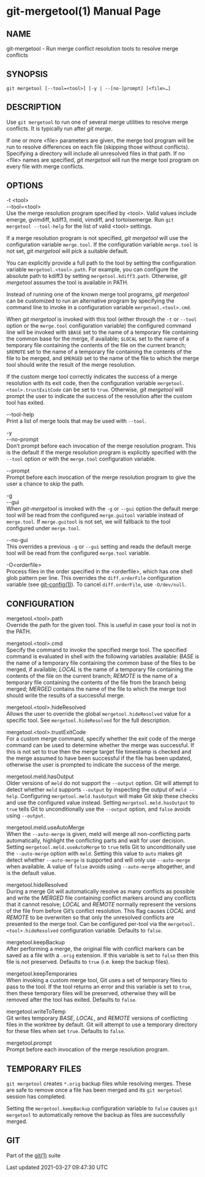 git-mergetool(1) Manual Page
============================

NAME
----

git-mergetool - Run merge conflict resolution tools to resolve merge conflicts

SYNOPSIS
--------

    git mergetool [--tool=<tool>] [-y | --[no-]prompt] [<file>…​]

DESCRIPTION
-----------

Use `git mergetool` to run one of several merge utilities to resolve merge conflicts. It is typically run after *git merge*.

If one or more &lt;file&gt; parameters are given, the merge tool program will be run to resolve differences on each file (skipping those without conflicts). Specifying a directory will include all unresolved files in that path. If no &lt;file&gt; names are specified, *git mergetool* will run the merge tool program on every file with merge conflicts.

OPTIONS
-------

-t &lt;tool&gt;  
--tool=&lt;tool&gt;  
Use the merge resolution program specified by &lt;tool&gt;. Valid values include emerge, gvimdiff, kdiff3, meld, vimdiff, and tortoisemerge. Run `git mergetool --tool-help` for the list of valid &lt;tool&gt; settings.

If a merge resolution program is not specified, *git mergetool* will use the configuration variable `merge.tool`. If the configuration variable `merge.tool` is not set, *git mergetool* will pick a suitable default.

You can explicitly provide a full path to the tool by setting the configuration variable `mergetool.<tool>.path`. For example, you can configure the absolute path to kdiff3 by setting `mergetool.kdiff3.path`. Otherwise, *git mergetool* assumes the tool is available in PATH.

Instead of running one of the known merge tool programs, *git mergetool* can be customized to run an alternative program by specifying the command line to invoke in a configuration variable `mergetool.<tool>.cmd`.

When *git mergetool* is invoked with this tool (either through the `-t` or `--tool` option or the `merge.tool` configuration variable) the configured command line will be invoked with `$BASE` set to the name of a temporary file containing the common base for the merge, if available; `$LOCAL` set to the name of a temporary file containing the contents of the file on the current branch; `$REMOTE` set to the name of a temporary file containing the contents of the file to be merged, and `$MERGED` set to the name of the file to which the merge tool should write the result of the merge resolution.

If the custom merge tool correctly indicates the success of a merge resolution with its exit code, then the configuration variable `mergetool.<tool>.trustExitCode` can be set to `true`. Otherwise, *git mergetool* will prompt the user to indicate the success of the resolution after the custom tool has exited.

--tool-help  
Print a list of merge tools that may be used with `--tool`.

-y  
--no-prompt  
Don’t prompt before each invocation of the merge resolution program. This is the default if the merge resolution program is explicitly specified with the `--tool` option or with the `merge.tool` configuration variable.

--prompt  
Prompt before each invocation of the merge resolution program to give the user a chance to skip the path.

-g  
--gui  
When *git-mergetool* is invoked with the `-g` or `--gui` option the default merge tool will be read from the configured `merge.guitool` variable instead of `merge.tool`. If `merge.guitool` is not set, we will fallback to the tool configured under `merge.tool`.

--no-gui  
This overrides a previous `-g` or `--gui` setting and reads the default merge tool will be read from the configured `merge.tool` variable.

-O&lt;orderfile&gt;  
Process files in the order specified in the &lt;orderfile&gt;, which has one shell glob pattern per line. This overrides the `diff.orderFile` configuration variable (see [git-config(1)](git-config.html)). To cancel `diff.orderFile`, use `-O/dev/null`.

CONFIGURATION
-------------

mergetool.&lt;tool&gt;.path  
Override the path for the given tool. This is useful in case your tool is not in the PATH.

mergetool.&lt;tool&gt;.cmd  
Specify the command to invoke the specified merge tool. The specified command is evaluated in shell with the following variables available: *BASE* is the name of a temporary file containing the common base of the files to be merged, if available; *LOCAL* is the name of a temporary file containing the contents of the file on the current branch; *REMOTE* is the name of a temporary file containing the contents of the file from the branch being merged; *MERGED* contains the name of the file to which the merge tool should write the results of a successful merge.

mergetool.&lt;tool&gt;.hideResolved  
Allows the user to override the global `mergetool.hideResolved` value for a specific tool. See `mergetool.hideResolved` for the full description.

mergetool.&lt;tool&gt;.trustExitCode  
For a custom merge command, specify whether the exit code of the merge command can be used to determine whether the merge was successful. If this is not set to true then the merge target file timestamp is checked and the merge assumed to have been successful if the file has been updated, otherwise the user is prompted to indicate the success of the merge.

mergetool.meld.hasOutput  
Older versions of `meld` do not support the `--output` option. Git will attempt to detect whether `meld` supports `--output` by inspecting the output of `meld --help`. Configuring `mergetool.meld.hasOutput` will make Git skip these checks and use the configured value instead. Setting `mergetool.meld.hasOutput` to `true` tells Git to unconditionally use the `--output` option, and `false` avoids using `--output`.

mergetool.meld.useAutoMerge  
When the `--auto-merge` is given, meld will merge all non-conflicting parts automatically, highlight the conflicting parts and wait for user decision. Setting `mergetool.meld.useAutoMerge` to `true` tells Git to unconditionally use the `--auto-merge` option with `meld`. Setting this value to `auto` makes git detect whether `--auto-merge` is supported and will only use `--auto-merge` when available. A value of `false` avoids using `--auto-merge` altogether, and is the default value.

mergetool.hideResolved  
During a merge Git will automatically resolve as many conflicts as possible and write the *MERGED* file containing conflict markers around any conflicts that it cannot resolve; *LOCAL* and *REMOTE* normally represent the versions of the file from before Git’s conflict resolution. This flag causes *LOCAL* and *REMOTE* to be overwriten so that only the unresolved conflicts are presented to the merge tool. Can be configured per-tool via the `mergetool.<tool>.hideResolved` configuration variable. Defaults to `false`.

mergetool.keepBackup  
After performing a merge, the original file with conflict markers can be saved as a file with a `.orig` extension. If this variable is set to `false` then this file is not preserved. Defaults to `true` (i.e. keep the backup files).

mergetool.keepTemporaries  
When invoking a custom merge tool, Git uses a set of temporary files to pass to the tool. If the tool returns an error and this variable is set to `true`, then these temporary files will be preserved, otherwise they will be removed after the tool has exited. Defaults to `false`.

mergetool.writeToTemp  
Git writes temporary *BASE*, *LOCAL*, and *REMOTE* versions of conflicting files in the worktree by default. Git will attempt to use a temporary directory for these files when set `true`. Defaults to `false`.

mergetool.prompt  
Prompt before each invocation of the merge resolution program.

TEMPORARY FILES
---------------

`git mergetool` creates `*.orig` backup files while resolving merges. These are safe to remove once a file has been merged and its `git mergetool` session has completed.

Setting the `mergetool.keepBackup` configuration variable to `false` causes `git mergetool` to automatically remove the backup as files are successfully merged.

GIT
---

Part of the [git(1)](git.html) suite

Last updated 2021-03-27 09:47:30 UTC

